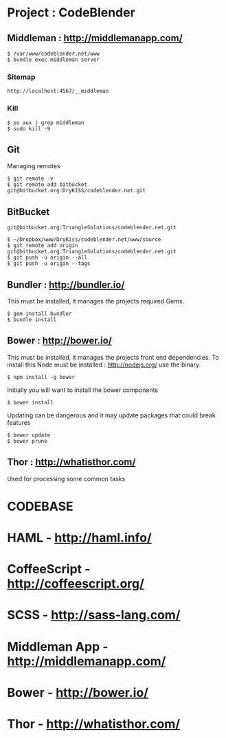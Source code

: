 # Project : CodeBlender

## Middleman : http://middlemanapp.com/

    $ /var/www/codeblender.net/www
    $ bundle exec middleman server

### Sitemap

    http://localhost:4567/__middleman

### Kill

    $ ps aux | grep middleman
    $ sudo kill -9

## Git

Managing remotes

    $ git remote -v
    $ git remote add bitbucket git@bitbucket.org:DryKISS/codeblender.net.git

## BitBucket

    git@bitbucket.org:TriangleSolutions/codeblender.net.git

    $ ~/Dropbox/www/DryKiss/codeblender.net/www/source
    $ git remote add origin git@bitbucket.org:TriangleSolutions/codeblender.net.git
    $ git push -u origin --all
    $ git push -u origin --tags

## Bundler : http://bundler.io/

This must be installed, it manages the projects required Gems.

    $ gem install bundler
    $ bundle install

## Bower : http://bower.io/

This must be installed, it manages the projects front end dependencies. To install
this Node must be installed : http://nodejs.org/ use the binary.

    $ npm install -g bower

Initially you will want to install the bower components

    $ bower install

Updating can be dangerous and it may update packages that could break features

    $ bower update
    $ bower prune

## Thor : http://whatisthor.com/

Used for processing some common tasks

# CODEBASE
# HAML          - http://haml.info/
# CoffeeScript  - http://coffeescript.org/
# SCSS          - http://sass-lang.com/
# Middleman App - http://middlemanapp.com/
# Bower         - http://bower.io/
# Thor          - http://whatisthor.com/